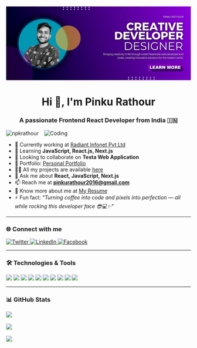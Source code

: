 ![logo](https://github.com/Npkrathour/Npkrathour/blob/main/pinku.png)

<h1 align="center">Hi 👋, I'm Pinku Rathour</h1>
<h3 align="center">A passionate Frontend React Developer from India 🇮🇳</h3>

<img align="right" alt="Coding" width="400" src="https://user-images.githubusercontent.com/55389276/140866485-8fb1c876-9a8f-4d6a-98dc-08c4981eaf70.gif" />

<p align="left">
  <img src="https://komarev.com/ghpvc/?username=npkrathour&label=Profile%20views&color=0e75b6&style=flat" alt="npkrathour" />
</p>

- 🔭 Currently working at [Radiant Infonet Pvt Ltd](https://radiantinfonet.com/)
- 🌱 Learning **JavaScript, React.js, Next.js**
- 👯 Looking to collaborate on **Testa Web Application**
- 💼 Portfolio: [Personal Portfolio](https://npkrathour.github.io/pinkurathour/)
- 👨‍💻 All my projects are available [here](https://npkrathour.github.io/pinkurathour/)
- 💬 Ask me about **React, JavaScript, Next.js**
- 📫 Reach me at **pinkurathour2016@gmail.com**
- 📄 Know more about me at [My Resume](https://npkrathour.github.io/pinkurathour/)
- ⚡ Fun fact: *"Turning coffee into code and pixels into perfection — all while rocking this developer face 😎💻✨"*

---

### 🌐 Connect with me
<p align="left">
  <a href="https://twitter.com/pinkurathour" target="_blank">
    <img src="https://img.shields.io/twitter/follow/pinkurathour?logo=twitter&style=for-the-badge" alt="Twitter"/>
  </a>
  <a href="https://linkedin.com/in/pinkurathour" target="_blank">
    <img src="https://img.shields.io/badge/LinkedIn-blue?logo=linkedin&style=for-the-badge" alt="LinkedIn"/>
  </a>
  <a href="https://fb.com/pinkurathour" target="_blank">
    <img src="https://img.shields.io/badge/Facebook-blue?logo=facebook&style=for-the-badge" alt="Facebook"/>
  </a>
</p>

---

### 🛠️ Technologies & Tools
<p align="left">
  <img src="https://cdn.jsdelivr.net/gh/devicons/devicon/icons/html5/html5-original.svg" width="40" />
  <img src="https://cdn.jsdelivr.net/gh/devicons/devicon/icons/css3/css3-original.svg" width="40" />
  <img src="https://cdn.jsdelivr.net/gh/devicons/devicon/icons/javascript/javascript-original.svg" width="40" />
  <img src="https://cdn.jsdelivr.net/gh/devicons/devicon/icons/react/react-original.svg" width="40" />
  <img src="https://cdn.jsdelivr.net/gh/devicons/devicon/icons/bootstrap/bootstrap-plain.svg" width="40" />
  <img src="https://cdn.jsdelivr.net/gh/devicons/devicon/icons/sass/sass-original.svg" width="40" />
  <img src="https://cdn.jsdelivr.net/gh/devicons/devicon/icons/figma/figma-original.svg" width="40" />
  <img src="https://cdn.jsdelivr.net/gh/devicons/devicon/icons/nodejs/nodejs-original.svg" width="40" />
  <img src="https://cdn.jsdelivr.net/gh/devicons/devicon/icons/php/php-original.svg" width="40" />
  <img src="https://cdn.jsdelivr.net/gh/devicons/devicon/icons/python/python-original.svg" width="40" />
</p>

---

### 📊 GitHub Stats
<p align="left">
  <img src="https://github-readme-stats.vercel.app/api/top-langs/?username=npkrathour&layout=compact&theme=tokyonight" />
</p>
<p align="left">
  <img src="https://github-readme-stats.vercel.app/api?username=npkrathour&show_icons=true&theme=tokyonight" />
</p>
<p align="left">
  <img src="https://github-readme-streak-stats.herokuapp.com/?user=npkrathour&theme=tokyonight" />
</p>
